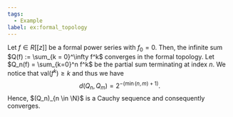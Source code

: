 ```yaml
---
tags:
  - Example
label: ex:formal_topology
---
```

Let $f \in R[[z]]$ be a formal power series with $f_0 = 0$. 
Then, the infinite sum $Q(f) := \sum_{k = 0}^\infty f^k$ converges in the formal topology. 
Let $Q_n(f) = \sum_{k=0}^n f^k$ be the partial sum terminating at index $n$. We notice that $\mathrm{val}(f^k) \geq k$ and thus we have
$$
d(Q_n,Q_m) =  2^{-(\min(n,m)+1)}.
$$
Hence, $(Q_n)_{n \in \N}$ is a Cauchy sequence and consequently converges.
